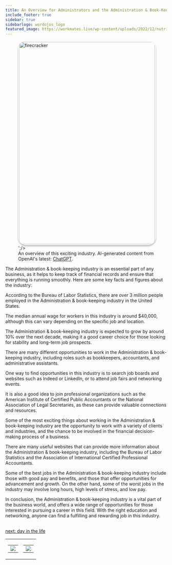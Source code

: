 ```yaml
---
title: An Overview for Administrators and the Administration & Book-Keeping  Industry
include_footer: true
sidebar: true
sidebarlogo: wordojos_logo
featured_image: https://workmates.live/wp-content/uploads/2022/12/nutritionist-5-scaled.jpg
---
```

<figure>
    <img src='/uploads/small/administrators.jpg' style="width: 100%;height: 630px;padding: 3px; box-shadow: 0 3px 5px rgba(0,0,0,.3);border-radius: 25px;overflow: hidden;border: none;" align="middle"; alt='firecracker';/>';/>
    <figcaption>An overview of this exciting industry. AI-generated content from OpenAI's latest: <a href="https://openai.com/blog/chatgpt/" >ChatGPT</a>.</figcaption>
</figure>
<p>
The Administration & book-keeping industry is an essential part of any business, as it helps to keep track of financial records and ensure that everything is running smoothly. Here are some key facts and figures about the industry:

According to the Bureau of Labor Statistics, there are over 3 million people employed in the Administration & book-keeping industry in the United States.

The median annual wage for workers in this industry is around $40,000, although this can vary depending on the specific job and location.

The Administration & book-keeping industry is expected to grow by around 10% over the next decade, making it a good career choice for those looking for stability and long-term job prospects.

There are many different opportunities to work in the Administration & book-keeping industry, including roles such as bookkeepers, accountants, and administrative assistants.

One way to find opportunities in this industry is to search job boards and websites such as Indeed or LinkedIn, or to attend job fairs and networking events.

It is also a good idea to join professional organizations such as the American Institute of Certified Public Accountants or the National Association of Legal Secretaries, as these can provide valuable connections and resources.

Some of the most exciting things about working in the Administration & book-keeping industry are the opportunity to work with a variety of clients and industries, and the chance to be involved in the financial decision-making process of a business.

There are many useful websites that can provide more information about the Administration & book-keeping industry, including the Bureau of Labor Statistics and the Association of International Certified Professional Accountants.

Some of the best jobs in the Administration & book-keeping industry include those with good pay and benefits, and those that offer opportunities for advancement and growth. On the other hand, some of the worst jobs in the industry may involve long hours, high levels of stress, and low pay.

In conclusion, the Administration & book-keeping industry is a vital part of the business world, and offers a wide range of opportunities for those interested in pursuing a career in this field. With the right education and networking, anyone can find a fulfilling and rewarding job in this industry.

<br>
<a href="https://workdojos.com/administrators/day-in-the-life">next: day in the life</a>
</p>
<table border="0" cellpadding="0" cellspacing="0" width="600" id="templateColumns">
    <tr>
        <td align="center" valign="top" width="50%" class="templateColumnContainer">
            <table border="0" cellpadding="10" cellspacing="0" height="100%" width="100px">
                <tr>
                    <td class="leftColumnContent">
                      <a href="https://administrators.workdojos.com">
                        <img src="/uploads/dash.png" class="columnImage" />
                    </td>
                </tr>
            </table>
        </td>
        <td align="center" valign="top" width="50%" class="templateColumnContainer">
            <table border="0" cellpadding="10" cellspacing="0" height="100%" width="100px">
                <tr>
                    <td class="rightColumnContent">
                      <a href="https://videogamers.workdojos.com">
                        <img src="/uploads/randomdojo.png" class="columnImage" />
                    </td>
            </table>
        </td>
    </tr>
</table>